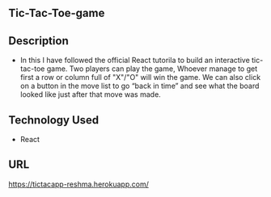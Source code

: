 ## Tic-Tac-Toe-game

## Description
* In this I have followed the official React tutorila to build an interactive tic-tac-toe game. Two players can play the game,
    Whoever  manage to get first a row or column full of "X"/"O" will win the game. We can also click on a button in the move
    list to go “back in time” and see what the board looked like just after that move was made.
    
## Technology Used
* React

## URL
https://tictacapp-reshma.herokuapp.com/
